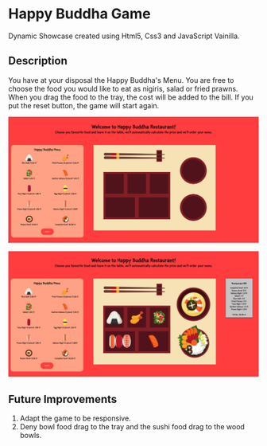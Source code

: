 # Happy Buddha Game

Dynamic Showcase created using Html5, Css3 and JavaScript Vainilla.

## Description

You have at your disposal the Happy Buddha's Menu. You are free to choose the food you would like to eat as nigiris, salad or fried prawns. When you drag the food to the tray, the cost will be added to the bill. If you put the reset button, the game will start again.

![Screenshot](./assets/sample-empty.png)

![Screenshot](./assets/sample-tray-complete.png)

## Future Improvements

1. Adapt the game to be responsive.
2. Deny bowl food drag to the tray and the sushi food drag to the wood bowls.
